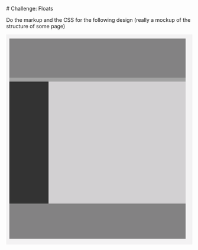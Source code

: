 # Challenge: Floats

Do the markup and the CSS for the following design (really a mockup of the structure of some page)

![snapshot](img/blocks_css.png)